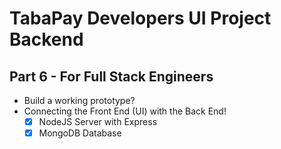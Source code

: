 # TabaPay Developers UI Project Backend

## Part 6 - For Full Stack Engineers

- Build a working prototype?
- Connecting the Front End (UI) with the Back End!
  - [x] NodeJS Server with Express
  - [x] MongoDB Database